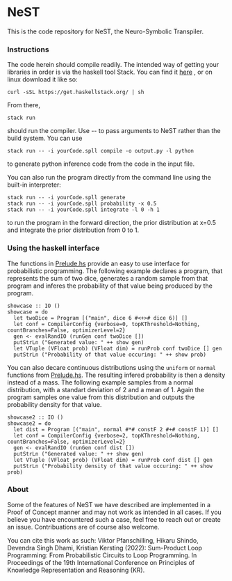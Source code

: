 # NeST

This is the code repository for NeST, the Neuro-Symbolic Transpiler.

### Instructions

The code herein should compile readily. The intended way of getting your libraries in order is via the haskell tool Stack. You can find it [here](https://docs.haskellstack.org/en/stable/) , or on linux download it like so:

```
curl -sSL https://get.haskellstack.org/ | sh
```

From there,
```
stack run
```
should run the compiler. Use -- to pass arguments to NeST rather than the build system. You can use

```
stack run -- -i yourCode.spll compile -o output.py -l python
```
to generate python inference code from the code in the input file. 

You can also run the program directly from the command line using the built-in interpreter:

```
stack run -- -i yourCode.spll generate
stack run -- -i yourCode.spll probability -x 0.5
stack run -- -i yourCode.spll integrate -l 0 -h 1
```

to run the program in the forward direction, the prior distribution at x=0.5 and integrate the prior distribution from 0 to 1.

### Using the haskell interface

The functions in [Prelude.hs](src/SPLL/Prelude.hs) provide an easy to use interface for probabilistic programming. The following example declares a program, that represents the sum of two dice, generates a random sample from that program and inferes the probability of that value being produced by the program.

```
showcase :: IO ()
showcase = do
  let twoDice = Program [("main", dice 6 #<+># dice 6)] []
  let conf = CompilerConfig {verbose=0, topKThreshold=Nothing, countBranches=False, optimizerLevel=2}
  gen <- evalRandIO (runGen conf twoDice [])
  putStrLn ("Generated value: " ++ show gen)
  let VTuple (VFloat prob) (VFloat dim) = runProb conf twoDice [] gen
  putStrLn ("Probability of that value occuring: " ++ show prob)
```

You can also decare continuous distributions using the ```uniform``` or ```normal``` functions from [Prelude.hs](src/SPLL/Prelude.hs). The resulting infered probability is then a density instead of a mass. The following example samples from a normal distribution, with a standart deviation of 2 and a mean of 1. Again the program samples one value from this distribution and outputs the probability density for that value.

```
showcase2 :: IO ()
showcase2 = do
  let dist = Program [("main", normal #*# constF 2 #+# constF 1)] []
  let conf = CompilerConfig {verbose=2, topKThreshold=Nothing, countBranches=False, optimizerLevel=2}
  gen <- evalRandIO (runGen conf dist [])
  putStrLn ("Generated value: " ++ show gen)
  let VTuple (VFloat prob) (VFloat dim) = runProb conf dist [] gen
  putStrLn ("Probability density of that value occuring: " ++ show prob)
```

### About

Some of the features of NeST we have described are implemented in a Proof of Concept manner and may not work as intended in all cases. If you believe you have encountered such a case, feel free to reach out or create an issue. Contribuations are of course also welcome.

You can cite this work as such: Viktor Pfanschilling, Hikaru Shindo, Devendra Singh Dhami, Kristian Kersting (2022): Sum-Product Loop Programming: From Probabilistic Circuits to Loop Programming. In Proceedings of the 19th International Conference on Principles of Knowledge Representation and Reasoning (KR).
